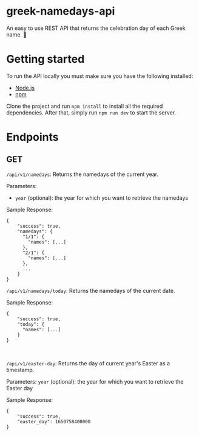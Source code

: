 # greek-namedays-api
An easy to use REST API that returns the celebration day of each Greek name. 🎉

# Getting started
To run the API locally you must make sure you have the following installed:
- [Node.js](https://nodejs.org/en/)
- [npm](https://www.npmjs.com/package/npm)

Clone the project and run ```npm install``` to install all the required dependencies. After that, simply run ```npm run dev``` to start the server.

# Endpoints

## GET
```/api/v1/namedays```: Returns the namedays of the current year.

Parameters: 
- ```year``` (optional): the year for which you want to retrieve the namedays

Sample Response:
```
{
    "success": true,
    "namedays": {
      "1/1": {
        "names": [...]
      },
      "2/1": {
        "names": [...]
      },
      ...
    }
}
```

```/api/v1/namedays/today```: Returns the namedays of the current date.

Sample Response:
```
{
    "success": true,
    "today": {
      "names": [...]
    }
}
```

<br>

```/api/v1/easter-day```: Returns the day of current year's Easter as a timestamp.

Parameters: 
```year``` (optional): the year for which you want to retrieve the Easter day

Sample Response:
```
{
    "success": true,
    "easter_day": 1650758400000
}
```

